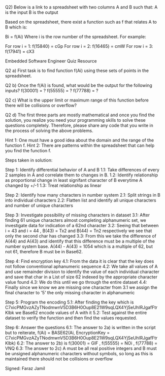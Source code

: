 Q2) Below is a link to a spreadsheet with two columns A and B such that:
A is the input
B is the output

Based on the spreadsheet, there exist a function such as  f that relates A to B which is:

Bi = f(Ai)
Where i is the row number of the spreadsheet.
For example:
	
For row i = 1: 				 f(15840) = cGp
For row i = 2:				f(16465) = cmW
For row i = 3:				f(17941) = cX3

Embedded Software Engineer Quiz Resource


Q2 a) First task is to find function f(Ai) using these sets of points in the spreadsheet.

Q2 b) Once the f(Ai) is found, what would be the output for the following inputs?
f(30001) = ?
f(55555) = ?
f(77788) = ?

Q2 c) What is the upper limit or maximum range of this function before there will be collisions or overflow? 

Q2 d) The first three parts are mostly mathematical and once you find the solution, you realize you need your programming skills to solve these questions completely.
Therefore, please share any code that you write in the process of solving the above problems.

Hint 1: One must have a good idea about the domain and the range of the function f.
Hint 2: There are patterns within the spreadsheet that can help you find the function f.


Steps taken in solution:

Step 1: Identify differential behavior of A and B
     1.1: Take differences of every 2 samples in A and correlate them to changes in B.
     1.2: Identify relationship as proportional change in least signifant character of B everytime A changed by +/-1
     1.3: Treat relationship as linear

Step 2: Identify how many characters in number system
    2.1: Split strings in B into individual characters
    2.2: Flatten list and identify all unique characters and number of unique characters

Step 3: Investigate possibility of missing characters in dataset
   3.1: After finding 61 unique characters almost completing alphanumeric set, we investigate data for indication of a 62nd character
   3.2: Seeing that between i = 43 and i = 44 , B(43) = Tx2 and B(44) = Tn2 respectively we see that only the second char has changed
   3.3: From this we take the difference of A(44) and A(43) and identify that this difference must be a multiple of the number system base.
   A(44) - A(43) = 1054 which is a multiple of 62, but not 61, therefore B must be in Base62.

Step 4: Find encryption key
   4.1: From the data it is clear that the key does not follow conventional aphanumeric sequence
   4.2: We take all values of A and use remainder division to identify the value of each individual character
   and save that char in a List of size 62 indexed by the appropriate character value found
   4.3: We do this until we go through the entire dataset
   4.4: Finally since we know we are missing one character from 3.1 we assign the final character to '5' the only missing character in alphanumeric

Step 5: Program the encoding
   5.1: After finding the key which is C7xicPMGvzAZyTNodmwnV5D3B6H0Oup8E21W9sqLQX4YjSeUhIRJgafFtrKlbk we Base62 encode values of A with it
   5.2: Test against the entire dataset to verify the function and then find the values requested.

 Step 6: Answer the questions
   6.1: The answer to 2a) is written in the script but to reiterate,
   f(Ai) = BASE62(Ai, EncryptionKey = C7xicPMGvzAZyTNodmwnV5D3B6H0Oup8E21W9sqLQX4YjSeUhIRJgafFtrKlbk)
   6.2: The answer to 2b) is f(30001) = GIF , f(55555) = NOi , f(77788) = VNQ
   6.3: The answer to 2c) A must be all real positive integers and B must be unsigned alphanumeric characters
   without symbols, so long as this is maintained there should not be collisions or overflow

Signed: Faraz Jamil
